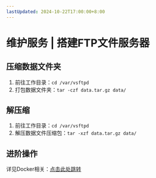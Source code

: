 ```yaml
---
lastUpdated: 2024-10-22T17:00:00+8:00
---
```


# 维护服务 | 搭建FTP文件服务器

## 压缩数据文件夹

1. 前往工作目录：```cd /var/vsftpd```
2. 打包数据文件夹：```tar -czf data.tar.gz data/```

## 解压缩

1. 前往工作目录：```cd /var/vsftpd```
2. 解压数据文件压缩包：```tar -xzf data.tar.gz data/```

## 进阶操作

详见Docker相关：[点击此处跳转](/Docker/)
